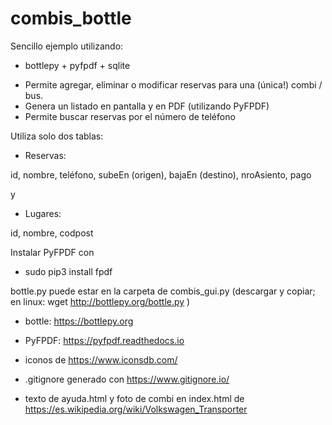 # combis_bottle

Sencillo ejemplo utilizando:
 
 * bottlepy + pyfpdf + sqlite

- Permite agregar, eliminar o modificar reservas para una (única!) combi / bus. 
- Genera un listado en pantalla y en PDF (utilizando PyFPDF)
- Permite buscar reservas por el número de teléfono 

Utiliza solo dos tablas:

- Reservas:

 id, nombre, teléfono, subeEn (origen), bajaEn (destino), nroAsiento, pago

y 

- Lugares:

 id, nombre, codpost


Instalar PyFPDF con

- sudo pip3 install fpdf

bottle.py puede estar en la carpeta de combis_gui.py
(descargar y copiar; en linux:  wget http://bottlepy.org/bottle.py )


* bottle: https://bottlepy.org
* PyFPDF: https://pyfpdf.readthedocs.io



* iconos de https://www.iconsdb.com/ 
* .gitignore generado con https://www.gitignore.io/
* texto de ayuda.html y foto de combi en index.html de https://es.wikipedia.org/wiki/Volkswagen_Transporter

